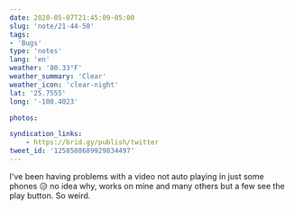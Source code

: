 ```yaml
---
date: 2020-05-07T21:45:09-05:00
slug: 'note/21-44-50'
tags:
- 'Bugs'
type: 'notes'
lang: 'en'
weather: '80.33°F'
weather_summary: 'Clear'
weather_icon: 'clear-night'
lat: '25.7555'
long: '-100.4023'

photos:

syndication_links:
    - https://brid.gy/publish/twitter
tweet_id: '1258588689929834497'
---
```

I've been having problems with a video not auto playing in just some phones 😥 no idea why, works on mine and many others but a few see the play button. So weird. 